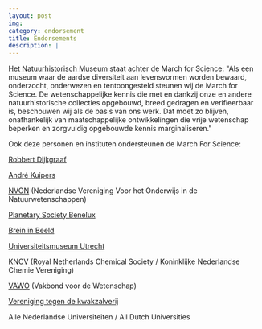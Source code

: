 ```yaml
---
layout: post
img:
category: endorsement
title: Endorsements  
description: |
---
```

[Het Natuurhistorisch Museum](http://www.hetnatuurhistorisch.nl/collectie/march-for-science.html) staat achter de March for Science:
"Als een museum waar de aardse diversiteit aan levensvormen worden bewaard, onderzocht, onderwezen en tentoongesteld steunen wij de March for Science. De wetenschappelijke kennis die met en dankzij onze en andere natuurhistorische collecties opgebouwd, breed gedragen en verifieerbaar is, beschouwen wij als de basis van ons werk. Dat moet zo blijven, onafhankelijk van maatschappelijke ontwikkelingen die vrije wetenschap beperken en zorgvuldig opgebouwde kennis marginaliseren."

Ook deze personen en instituten ondersteunen de March For Science:

[Robbert Dijkgraaf](http://www.robbertdijkgraaf.com/)

[André Kuipers](http://www.andrekuipers.com/en/)

[NVON](https://www.nvon.nl/nieuws/march-for-science) (Nederlandse Vereniging Voor het Onderwijs in de Natuurwetenschappen)

[Planetary Society Benelux](https://www.meetup.com/nl-NL/The-Planetary-Society-Benelux/)

[Brein in Beeld](http://breininbeeld.org/)

[Universiteitsmuseum Utrecht](http://www.universiteitsmuseum.nl/)

[KNCV](http://www.kncv.nl/) (Royal Netherlands Chemical Society / Koninklijke Nederlandse Chemie Vereniging)

[VAWO](https://www.vawo.nl/) (Vakbond voor de Wetenschap)

[Vereniging tegen de kwakzalverij](http://www.kwakzalverij.nl/)

Alle Nederlandse Universiteiten / All Dutch Universities
